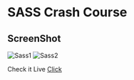 # SASS Crash Course
## ScreenShot

![Sass1](https://user-images.githubusercontent.com/59916393/89424218-23bcf700-d755-11ea-9114-6597844b38ac.JPG)
![Sass2](https://user-images.githubusercontent.com/59916393/89424250-2d465f00-d755-11ea-948f-f3c788bcd5b2.JPG)

Check it Live [Click](https://peaceful-curran-e73b13.netlify.app)
